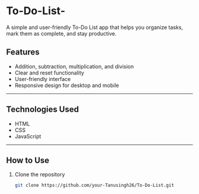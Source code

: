# To-Do-List-

A simple and user-friendly To-Do List app that helps you organize tasks, mark them as complete, and stay productive.

## Features

- Addition, subtraction, multiplication, and division  
- Clear and reset functionality  
- User-friendly interface  
- Responsive design for desktop and mobile

---

## Technologies Used

- HTML  
- CSS  
- JavaScript

---

## How to Use

1. Clone the repository  
   ```bash
   git clone https://github.com/your-Tanusingh26/To-Do-List.git
